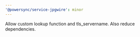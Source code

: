 ```yaml
---
'@powersync/service-jpgwire': minor
---
```


Allow custom lookup function and tls_servername. Also reduce dependencies.
